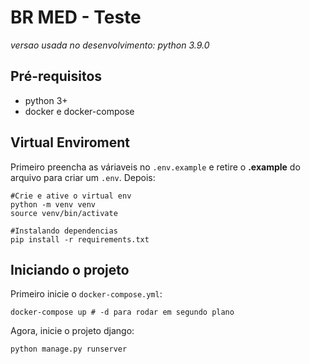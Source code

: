 # BR MED - Teste

*versao usada no desenvolvimento: python 3.9.0*

## Pré-requisitos

* python 3+
* docker e docker-compose

## Virtual Enviroment

Primeiro preencha as váriaveis no `.env.example` e retire o **.example** do arquivo para criar um `.env`. Depois:

    #Crie e ative o virtual env
    python -m venv venv
    source venv/bin/activate
    
    #Instalando dependencias
    pip install -r requirements.txt

## Iniciando o projeto

Primeiro inicie o `docker-compose.yml`:

    docker-compose up # -d para rodar em segundo plano

Agora, inicie o projeto django:
    
    python manage.py runserver
